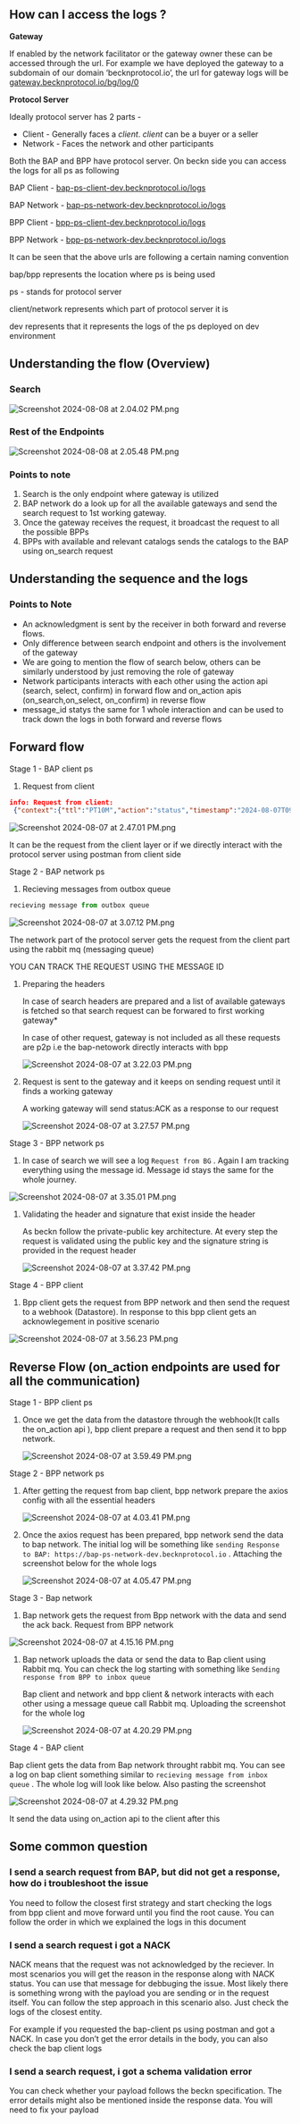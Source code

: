 ## How can I access the logs ?

**Gateway** 

 If enabled by the network facilitator or the gateway owner these can be accessed through the url. For example we have deployed the gateway to a subdomain of our domain ‘becknprotocol.io’, the url for gateway logs will be [gateway.becknprotocol.io/bg/log/0](https://gateway.becknprotocol.io/bg/log/0)

**Protocol Server**

Ideally protocol server has 2 parts -

- Client - Generally faces a *client*. *client* can be a buyer or a seller
- Network - Faces the network and other participants

Both the BAP and BPP have protocol server. On beckn side you can access the logs for all ps as following

BAP Client - [bap-ps-client-dev.becknprotocol.io/logs](https://bap-ps-client-dev.becknprotocol.io/logs)

BAP Network - [bap-ps-network-dev.becknprotocol.io/logs](https://bap-ps-client-dev.becknprotocol.io/logs)

BPP Client - [bpp-ps-client-dev.becknprotocol.io/logs](https://bap-ps-client-dev.becknprotocol.io/logs)

BPP Network - [bpp-ps-network-dev.becknprotocol.io/logs](https://bap-ps-client-dev.becknprotocol.io/logs)

It can be seen that the above urls are following a certain naming convention

bap/bpp represents the location where ps is being used

ps - stands for protocol server

client/network represents which part of protocol server it is

dev represents that it represents the logs of the ps deployed on dev environment

## Understanding the flow (Overview)

### Search

![Screenshot 2024-08-08 at 2.04.02 PM.png](/assets/images/troubleshoot/14.png)

### Rest of the Endpoints

![Screenshot 2024-08-08 at 2.05.48 PM.png](/assets/images/troubleshoot/15.png)

### Points to note

1. Search is the only endpoint where gateway is utilized
2. BAP network do a look up for all the available gateways and send the search request to 1st working gateway.
3. Once the gateway receives the request, it broadcast the request to all the possible BPPs
4. BPPs with available and relevant catalogs sends the catalogs to the BAP using on_search request

## Understanding the sequence and the logs

### Points to Note

- An acknowledgment is sent by the receiver in both forward and reverse flows.
- Only difference between search endpoint and others is the involvement of the gateway
- We are going to mention the flow of search below, others can be similarly understood by just removing the role of gateway
- Network participants interacts with each other using the action api (search, select, confirm) in forward flow and on_action apis (on_search,on_select, on_confirm) in reverse flow
- message_id statys the same for 1 whole interaction and can be used to track down the logs in both forward and reverse flows

## Forward flow

Stage 1 - BAP client ps

1. Request from client

```json
info: Request from client:
 {"context":{"ttl":"PT10M","action":"status","timestamp":"2024-08-07T09:00:28.598Z","message_id":"7126559f-d192-4b6f-8ba1-5b5ed8a919cb","transaction_id":"5b53f889-9492-42e3-8f8e-b4ab5ac335f3","domain":"retail:1.1.0","version":"1.1.0","bap_id":"bap-ps-network-dev.becknprotocol.io","bap_uri":"https://bap-ps-network-dev.becknprotocol.io","location":{"country":{"name":"India","code":"IND"},"city":{"name":"Bangalore","code":"std:080"}},"bpp_id":"bpp-ps-network-vendure-dev.becknprotocol.io","bpp_uri":"https://bpp-ps-network-vendure-dev.becknprotocol.io"},"message":{"order_id":"68946706274b3a9c227b6d95c43b9dcdb51a72fde69a3d5f5c5e6160f2e5033b","orderId":"68946706274b3a9c227b6d95c43b9dcdb51a72fde69a3d5f5c5e6160f2e5033b"}}
```

![Screenshot 2024-08-07 at 2.47.01 PM.png](/assets/images/troubleshoot/1.png)

It can be the request from the client layer or if we directly interact with the protocol server using postman from client side

Stage 2 - BAP network ps

1. Recieving messages from outbox queue

```jsx
recieving message from outbox queue
```

![Screenshot 2024-08-07 at 3.07.12 PM.png](/assets/images/troubleshoot/2.png)

The network part of the protocol server gets the request from the client part using the rabbit mq (messaging queue)

YOU CAN TRACK THE REQUEST USING THE MESSAGE ID

1. Preparing the headers
    
    In case of search headers are prepared and a list of available gateways is fetched so that search request can be forwared to first working gateway*
    
    In case of other request, gateway is not included as all these requests are p2p i.e the bap-netowork directly interacts with bpp
    
    ![Screenshot 2024-08-07 at 3.22.03 PM.png](/assets/images/troubleshoot/3.png)
    
2. Request is sent to the gateway and it keeps on sending request until it finds a working gateway
    
    
    A working gateway will send status:ACK as a response to our request
    
    ![Screenshot 2024-08-07 at 3.27.57 PM.png](/assets/images/troubleshoot/4.png)
    

Stage 3 - BPP network ps

1. In case of search we will see a log `Request from BG`   . Again I am tracking everything using the message id. Message id stays the same for the whole journey.

![Screenshot 2024-08-07 at 3.35.01 PM.png](/assets/images/troubleshoot/5.png)

1. Validating the header and signature that exist inside the header
    
    As beckn follow the private-public key architecture. At every step the request is validated using the public key and the signature string is provided in the request header
    
    ![Screenshot 2024-08-07 at 3.37.42 PM.png](/assets/images/troubleshoot/6.png)
    

Stage 4 - BPP client

1. Bpp client gets the request from BPP network and then send the request to a webhook (Datastore). In response to this bpp client gets an acknowlegement in positive scenario

![Screenshot 2024-08-07 at 3.56.23 PM.png](/assets/images/troubleshoot/7.png)

## Reverse Flow (on_action endpoints are used for all the communication)

Stage 1 - BPP client ps

1. Once we get the data from the datastore through the webhook(It calls the on_action api ), bpp client prepare a request and then send it to bpp network.
    
    
    ![Screenshot 2024-08-07 at 3.59.49 PM.png](/assets/images/troubleshoot/8.png)
    

Stage 2 - BPP network ps

1. After getting the request from bap client, bpp network prepare the axios config with all the essential headers
    
    
    ![Screenshot 2024-08-07 at 4.03.41 PM.png](/assets/images/troubleshoot/9.png)
    

1. Once the axios request has been prepared, bpp network send the data to bap network. The initial log will be something like `sending Response to BAP: https://bap-ps-network-dev.becknprotocol.io` . Attaching the screenshot below for the whole logs
    
    
    ![Screenshot 2024-08-07 at 4.05.47 PM.png](/assets/images/troubleshoot/10.png)
    

Stage 3 - Bap network

1. Bap network gets the request from Bpp network with the data and send the ack back. Request from BPP network

![Screenshot 2024-08-07 at 4.15.16 PM.png](/assets/images/troubleshoot/11.png)

1. Bap network uploads the data or send the data to Bap client using Rabbit mq. You can check the log starting with something like `Sending response from BPP to inbox queue`
    
    Bap client and network and bpp client & network interacts with each other using a message queue call Rabbit mq. Uploading the screenshot for the whole log
    
    ![Screenshot 2024-08-07 at 4.20.29 PM.png](/assets/images/troubleshoot/12.png)
    

Stage 4 - BAP client

Bap client gets the data from Bap network throught rabbit mq. You can see a log on bap client something similar to `recieving message from inbox queue` . The whole log will look like below. Also pasting the screenshot

![Screenshot 2024-08-07 at 4.29.32 PM.png](/assets/images/troubleshoot/13.png)

It send the data using on_action api to the client after this

## Some common question

### **I send a search request from BAP, but did not get a response, how do i troubleshoot the issue**

You need to follow the closest first strategy and start checking the logs from bpp client and move forward until you find the root cause. You can follow the order in which we explained the logs in this document

### I send a search request i got a NACK

NACK means that the request was not acknowledged by the reciever. In most scenarios you will get the reason in the response along with NACK status. You can use that message for debbuging the issue. Most likely there is something wrong with the payload you are sending or in the request itself. You can follow the step approach in this scenario also. Just check the logs of the closest entity.

For example if you requested the bap-client ps using postman and got a NACK. In case you don’t get the error details in the body, you can also check the bap client logs

### I send a search request, i got a schema validation error

You can check whether your payload follows the beckn specification. The error details might also be mentioned inside the response data. You will need to fix your payload